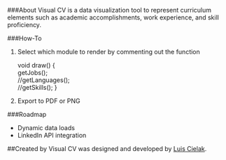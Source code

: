 ###About
Visual CV is a data visualization tool to represent curriculum elements such as academic accomplishments, work experience, and skill proficiency.

###How-To
1. Select which module to render by commenting out the function

	void draw() {	
	        getJobs();	
	        //getLanguages();	
	        //getSkills();
	}

2. Export to PDF or PNG


###Roadmap
- Dynamic data loads
- LinkedIn API integration

##Created by
Visual CV was designed and developed by [Luis Cielak](http://twitter.com/luiscielak/).




